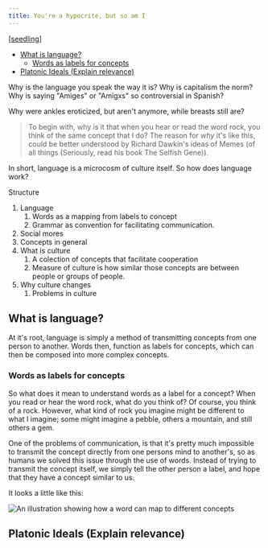 ```yaml
--- 
title: You're a hypocrite, but so am I
---
```


[[seedling]]

- [What is language?](#what-is-language)
	- [Words as labels for concepts](#words-as-labels-for-concepts)
- [Platonic Ideals (Explain relevance)](#platonic-ideals-explain-relevance)

Why is the language you speak the way it is? Why is capitalism the norm? Why is saying "Amiges" or "Amigxs" so controversial in Spanish?

Why were ankles eroticized, but aren't anymore, while breasts still are?

> To begin with, why is it that when you hear or read the word rock, you think of the same concept that I do? The reason for *why* it's like this, could be better understood by Richard Dawkin's ideas of Memes (of all things (Seriously, read his book The Selfish Gene)).

In short, language is a microcosm of culture itself. So how does language work?

Structure

1. Language
	1. Words as a mapping from labels to concept
	2. Grammar as convention for facilitating communication.
2. Social mores
3. Concepts in general
4. What is culture
	1. A colection of concepts that facilitate cooperation
	2. Measure of culture is how similar those concepts are between people or groups of people.
5. Why culture changes
	1. Problems in culture


## What is language?

At it's root, language is simply a method of transmitting concepts from one person to another. Words then, function as labels for concepts, which can then be composed into more complex concepts.

### Words as labels for concepts

So what does it mean to understand words as a label for a concept? When you read or hear the word rock, what do you think of? Of course, you think of a rock. However, what kind of rock you imagine might be different to what I imagine; some might imagine a pebble, others a mountain, and still others a gem. 

One of the problems of communication, is that it's pretty much impossible to transmit the concept directly from one persons mind to another's, so as humans we solved this issue through the use of words. Instead of trying to transmit the concept itself, we simply tell the other person a label, and hope that they have a concept similar to us.

It looks a little like this:

<img src="{{site.baseurl}}" alt="An illustration showing how a word can map to different concepts"/>


## Platonic Ideals (Explain relevance)

[//begin]: # "Autogenerated link references for markdown compatibility"
[seedling]: seedling "seedling"
[//end]: # "Autogenerated link references"